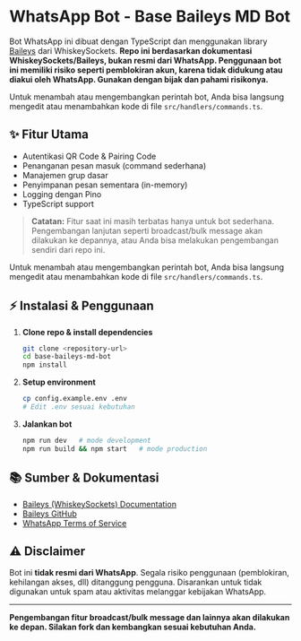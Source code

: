 

# WhatsApp Bot - Base Baileys MD Bot

Bot WhatsApp ini dibuat dengan TypeScript dan menggunakan library [Baileys](https://baileys.wiki/docs/intro/) dari WhiskeySockets. **Repo ini berdasarkan dokumentasi WhiskeySockets/Baileys, bukan resmi dari WhatsApp. Penggunaan bot ini memiliki risiko seperti pemblokiran akun, karena tidak didukung atau diakui oleh WhatsApp. Gunakan dengan bijak dan pahami risikonya.**

Untuk menambah atau mengembangkan perintah bot, Anda bisa langsung mengedit atau menambahkan kode di file `src/handlers/commands.ts`.


## ✨ Fitur Utama

- Autentikasi QR Code & Pairing Code
- Penanganan pesan masuk (command sederhana)
- Manajemen grup dasar
- Penyimpanan pesan sementara (in-memory)
- Logging dengan Pino
- TypeScript support

> **Catatan:** Fitur saat ini masih terbatas hanya untuk bot sederhana. Pengembangan lanjutan seperti broadcast/bulk message akan dilakukan ke depannya, atau Anda bisa melakukan pengembangan sendiri dari repo ini.

Untuk menambah atau mengembangkan perintah bot, Anda bisa langsung mengedit atau menambahkan kode di file `src/handlers/commands.ts`.

## ⚡ Instalasi & Penggunaan

1. **Clone repo & install dependencies**
   ```bash
   git clone <repository-url>
   cd base-baileys-md-bot
   npm install
   ```

2. **Setup environment**
   ```bash
   cp config.example.env .env
   # Edit .env sesuai kebutuhan
   ```

3. **Jalankan bot**
   ```bash
   npm run dev   # mode development
   npm run build && npm start   # mode production
   ```

## 📚 Sumber & Dokumentasi

- [Baileys (WhiskeySockets) Documentation](https://baileys.wiki/docs/intro/)
- [Baileys GitHub](https://github.com/WhiskeySockets/Baileys)
- [WhatsApp Terms of Service](https://www.whatsapp.com/legal/terms-of-service)

## ⚠️ Disclaimer

Bot ini **tidak resmi dari WhatsApp**. Segala risiko penggunaan (pemblokiran, kehilangan akses, dll) ditanggung pengguna. Disarankan untuk tidak digunakan untuk spam atau aktivitas melanggar kebijakan WhatsApp.

---

**Pengembangan fitur broadcast/bulk message dan lainnya akan dilakukan ke depan. Silakan fork dan kembangkan sesuai kebutuhan Anda.**
